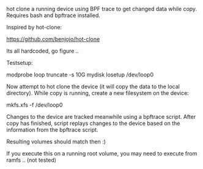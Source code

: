 hot clone a running device using BPF trace to get changed data
while copy. Requires bash and bpftrace installed.

Inspired by hot-clone:

 https://github.com/benjojo/hot-clone

Its all hardcoded, go figure ..

Testsetup:

 modprobe loop
 truncate -s 10G mydisk
 losetup /dev/loop0
 
Now attempt to hot clone the device (it will copy the data to the local directory).
While copy is running, create a new filesystem on the device:

 mkfs.xfs -f /dev/loop0

Changes to the device are tracked meanwhile using a bpftrace script.
After copy has finished, script replays changes to the device based
on the information from the bpftrace script.

Resulting volumes should match then :)

If you execute this on a running root volume, you may need to execute
from ramfs .. (not tested)


